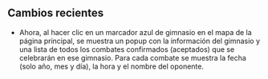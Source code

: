 ## Cambios recientes

- Ahora, al hacer clic en un marcador azul de gimnasio en el mapa de la página principal, se muestra un 
popup con la información del gimnasio y una lista de todos los combates confirmados (aceptados) que se 
celebrarán en ese gimnasio. Para cada combate se muestra la fecha (solo año, mes y día), la hora y el 
nombre del oponente.